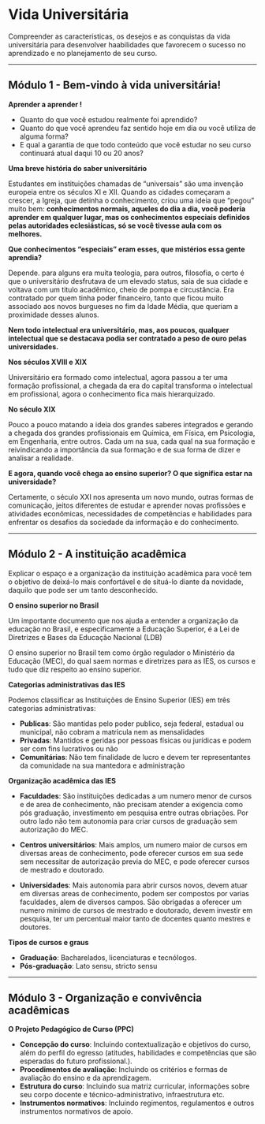 # Vida Universitária

Compreender as caracteristicas, os desejos e as conquistas da vida universitária para desenvolver haabilidades que favorecem o sucesso no aprendizado e no planejamento de seu curso.

***

## **Módulo 1 - Bem-vindo à vida universitária!**

**Aprender a aprender !**

- Quanto do que você estudou realmente foi aprendido?
- Quanto do que você aprendeu faz sentido hoje em dia ou você utiliza de alguma forma?
- E qual a garantia de que todo conteúdo que você estudar no seu curso continuará atual daqui 10 ou 20 anos?

**Uma breve história do saber universitário**

Estudantes em instituições chamadas de “universais” são uma invenção europeia entre os séculos XI e XII. Quando as cidades começaram a crescer, a Igreja, que detinha o conhecimento, criou uma ideia que “pegou” muito bem: **conhecimentos normais, aqueles do dia a dia, você poderia aprender em qualquer lugar, mas os conhecimentos especiais definidos pelas autoridades eclesiásticas, só se você tivesse aula com os melhores.**

**Que conhecimentos “especiais” eram esses, que mistérios essa gente aprendia?**

Depende. para alguns era muita teologia, para outros, filosofia, o certo é que o universitário desfrutava de um elevado status, saia de sua cidade e voltava com um titulo acadêmico, cheio de pompa e circustância. Era contratado por quem tinha poder financeiro, tanto que ficou muito associado aos novos burgueses no fim da Idade Média, que queriam a proximidade desses alunos.

**Nem todo intelectual era universitário, mas, aos poucos, qualquer intelectual que se destacava podia ser contratado a peso de ouro pelas universidades.**

**Nos séculos XVIII e XIX**

Universitário era formado como intelectual, agora passou a ter uma formação profissional, a chegada da era do capital transforma o intelectual em profissional, agora o conhecimento fica mais hierarquizado.

**No século XIX**

Pouco a pouco matando a ideia dos grandes saberes integrados e gerando a chegada dos grandes profissionais em Química, em Física, em Psicologia, em Engenharia, entre outros. Cada um na sua, cada qual na sua formação e reivindicando a importância da sua formação e de sua forma de dizer e analisar a realidade.

**E agora, quando você chega ao ensino superior? O que significa estar na universidade?**

Certamente, o século XXI nos apresenta um novo mundo, outras formas de comunicação, jeitos diferentes de estudar e aprender novas profissões e atividades econômicas, necessidades de competências e habilidades para enfrentar os desafios da sociedade da informação e do conhecimento.

***

## **Módulo 2 - A instituição acadêmica**

Explicar o espaço e a organização da instituição acadêmica para você tem o objetivo de deixá-lo mais confortável e de situá-lo diante da novidade, daquilo que pode ser um tanto desconhecido.

**O ensino superior no Brasil**

Um importante documento que nos ajuda a entender a organização da educação no Brasil, e especificamente a Educação Superior, é a Lei de Diretrizes e Bases da Educação Nacional (LDB)

O ensino superior no Brasil tem como órgão regulador o Ministério da Educação (MEC), do qual saem normas e diretrizes para as IES, os cursos e tudo que diz respeito ao ensino superior.

**Categorias administrativas das IES**

Podemos classificar as Instituições de Ensino Superior (IES) em três categorias administrativas:

- **Publicas**: São mantidas pelo poder publico, seja federal, estadual ou municipal, não cobram a matricula nem as mensalidades
- **Privadas**: Mantidos e geridas por pessoas físicas ou jurídicas e podem ser com fins lucrativos ou não
- **Comunitárias**: Não tem finalidade de lucro e devem ter representantes da comunidade na sua mantedora e administração

**Organização acadêmica das IES**

- **Faculdades**: São instituições dedicadas a um numero menor de cursos e de area de conhecimento, não precisam atender a exigencia como pós graduação, investimento em pesquisa entre outras obriações. Por outro lado não tem autonomia para criar cursos de graduação sem autorização do MEC.

- **Centros universitários**: Mais amplos, um numero maior de cursos em diversas areas de conhecimento, pode oferecer cursos em sua sede sem necessitar de autorização previa do MEC, e pode oferecer cursos de mestrado e doutorado.

- **Universidades**: Mais autonomia para abrir cursos novos, devem atuar em diversas areas de conhecimento, podem ser compostos por varias faculdades, alem de diversos campos. São obrigadas a oferecer um numero minimo de cursos de mestrado e doutorado, devem investir em pesquisa, ter um percentual maior tanto de docentes quanto mestres e doutores.

**Tipos de cursos e graus**

- **Graduação**: Bacharelados, licenciaturas e tecnólogos.
- **Pós-graduação**: Lato sensu, stricto sensu

***

## **Módulo 3 - Organização e convivência acadêmicas**

**O Projeto Pedagógico de Curso (PPC)**

- **Concepção do curso**: Incluindo contextualização e objetivos do curso, além do perfil do egresso (atitudes, habilidades e competências que são esperadas do futuro profissional.).
- **Procedimentos de avaliação**: Incluindo os critérios e formas de avaliação do ensino e da aprendizagem.
- **Estrutura do curso**: Incluindo sua matriz curricular, informações sobre seu corpo docente e técnico-administrativo, infraestrutura etc.
- **Instrumentos normativos**: Incluindo regimentos, regulamentos e outros instrumentos normativos de apoio.